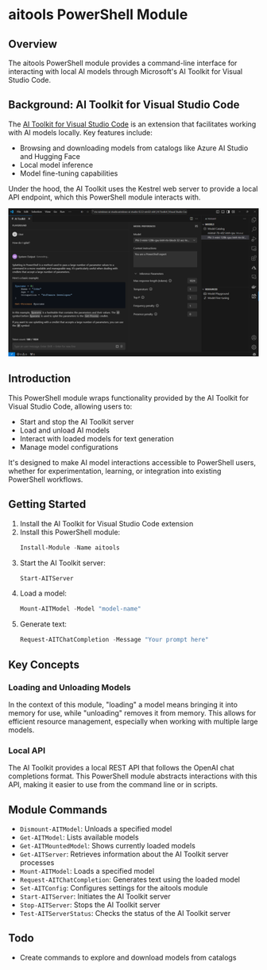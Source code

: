 # aitools PowerShell Module

## Overview

The aitools PowerShell module provides a command-line interface for interacting with local AI models through Microsoft's AI Toolkit for Visual Studio Code.

## Background: AI Toolkit for Visual Studio Code

The [AI Toolkit for Visual Studio Code](https://marketplace.visualstudio.com/items?itemName=ms-windows-ai-studio.windows-ai-studio) is an extension that facilitates working with AI models locally. Key features include:

- Browsing and downloading models from catalogs like Azure AI Studio and Hugging Face
- Local model inference
- Model fine-tuning capabilities

Under the hood, the AI Toolkit uses the Kestrel web server to provide a local API endpoint, which this PowerShell module interacts with.

![AI Toolkit Interface](aitk.png)

## Introduction

This PowerShell module wraps functionality provided by the AI Toolkit for Visual Studio Code, allowing users to:

- Start and stop the AI Toolkit server
- Load and unload AI models
- Interact with loaded models for text generation
- Manage model configurations

It's designed to make AI model interactions accessible to PowerShell users, whether for experimentation, learning, or integration into existing PowerShell workflows.

## Getting Started

1. Install the AI Toolkit for Visual Studio Code extension
2. Install this PowerShell module:
   ```powershell
   Install-Module -Name aitools
   ```
3. Start the AI Toolkit server:
   ```powershell
   Start-AITServer
   ```
4. Load a model:
   ```powershell
   Mount-AITModel -Model "model-name"
   ```
5. Generate text:
   ```powershell
   Request-AITChatCompletion -Message "Your prompt here"
   ```

## Key Concepts

### Loading and Unloading Models

In the context of this module, "loading" a model means bringing it into memory for use, while "unloading" removes it from memory. This allows for efficient resource management, especially when working with multiple large models.

### Local API

The AI Toolkit provides a local REST API that follows the OpenAI chat completions format. This PowerShell module abstracts interactions with this API, making it easier to use from the command line or in scripts.

## Module Commands

- `Dismount-AITModel`: Unloads a specified model
- `Get-AITModel`: Lists available models
- `Get-AITMountedModel`: Shows currently loaded models
- `Get-AITServer`: Retrieves information about the AI Toolkit server processes
- `Mount-AITModel`: Loads a specified model
- `Request-AITChatCompletion`: Generates text using the loaded model
- `Set-AITConfig`: Configures settings for the aitools module
- `Start-AITServer`: Initiates the AI Toolkit server
- `Stop-AITServer`: Stops the AI Toolkit server
- `Test-AITServerStatus`: Checks the status of the AI Toolkit server

## Todo

- Create commands to explore and download models from catalogs